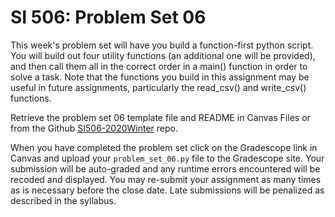 # SI 506: Problem Set 06
This week's problem set will have you build a function-first python script. You will build out
four utility functions (an additional one will be provided), and then call them all in the
correct order in a main() function in order to solve a task. Note that the functions you build
in this assignment may be useful in future assignments, particularly the read_csv() and write_csv()
functions.

Retrieve the problem set 06 template file and README in Canvas Files or from the Github
[SI506-2020Winter](https://github.com/umsi-arwhyte/SI506-2020Winter/tree/master/code/problem_set_06)
repo.

When you have completed the problem set click on the Gradescope link in Canvas and upload your
`problem_set_06.py` file to the Gradescope site.  Your submission will be auto-graded and any runtime
errors encountered will be recoded and displayed.  You may re-submit your assignment as many
times as is necessary before the close date.  Late submissions will be penalized as described
in the syllabus.

